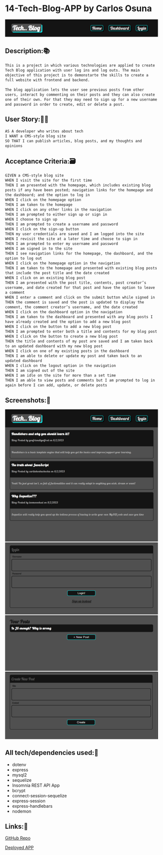 # 14-Tech-Blog-APP by Carlos Osuna

![](./assets/1.png)

## Description:📚
```
This is a project in which various technologies are applied to create Tech Blog application with user log ins and log outs. The main objective of this project is to demonstarte the skills to create a full website with frontend and backend. 

The blog application lets the user see previous posts from other users, interact by commenting on their posts and they can also create one of their own. For that they may need to sign up for a new username and password in order to create, edit or delete a post.
```


## User Story:👩‍💻
```
AS A developer who writes about tech
I WANT a CMS-style blog site
SO THAT I can publish articles, blog posts, and my thoughts and opinions
```

## Acceptance Criteria:🗃️
```
GIVEN a CMS-style blog site
WHEN I visit the site for the first time
THEN I am presented with the homepage, which includes existing blog posts if any have been posted; navigation links for the homepage and the dashboard; and the option to log in
WHEN I click on the homepage option
THEN I am taken to the homepage
WHEN I click on any other links in the navigation
THEN I am prompted to either sign up or sign in
WHEN I choose to sign up
THEN I am prompted to create a username and password
WHEN I click on the sign-up button
THEN my user credentials are saved and I am logged into the site
WHEN I revisit the site at a later time and choose to sign in
THEN I am prompted to enter my username and password
WHEN I am signed in to the site
THEN I see navigation links for the homepage, the dashboard, and the option to log out
WHEN I click on the homepage option in the navigation
THEN I am taken to the homepage and presented with existing blog posts that include the post title and the date created
WHEN I click on an existing blog post
THEN I am presented with the post title, contents, post creator’s username, and date created for that post and have the option to leave a comment
WHEN I enter a comment and click on the submit button while signed in
THEN the comment is saved and the post is updated to display the comment, the comment creator’s username, and the date created
WHEN I click on the dashboard option in the navigation
THEN I am taken to the dashboard and presented with any blog posts I have already created and the option to add a new blog post
WHEN I click on the button to add a new blog post
THEN I am prompted to enter both a title and contents for my blog post
WHEN I click on the button to create a new blog post
THEN the title and contents of my post are saved and I am taken back to an updated dashboard with my new blog post
WHEN I click on one of my existing posts in the dashboard
THEN I am able to delete or update my post and taken back to an updated dashboard
WHEN I click on the logout option in the navigation
THEN I am signed out of the site
WHEN I am idle on the site for more than a set time
THEN I am able to view posts and comments but I am prompted to log in again before I can add, update, or delete posts
```

## Screenshots:📸
![](./assets/2.png)
![](./assets/3.png)
![](./assets/4.png)
![](./assets/5.png)

## All tech/dependencies used:🧪
- dotenv
- express
- mysql2
- sequelize
- Insomnia REST API App
- bcrypt
- connect-session-sequelize
- express-session
- express-handlebars
- nodemon
 
## Links:📨
[GitHub Repo](https://github.com/OkamiXX/14-Tech-Blog-APP)

[Deployed APP](https://tech-blog-appx13-220e482f5c4d.herokuapp.com/)